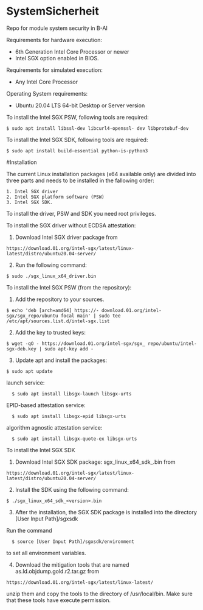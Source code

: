 # SystemSicherheit
Repo for module system security in B-AI

Requirements for hardware execution:
  - 6th Generation Intel Core Processor or newer
  - Intel SGX option enabled in BIOS. 
    
Requirements for simulated execution:
  - Any Intel Core Processor
  
Operating System requirements:
  - Ubuntu 20.04 LTS 64-bit Desktop or Server version

To install the Intel SGX PSW, following tools are required: 
  
    $ sudo apt install libssl-dev libcurl4-openssl- dev libprotobuf-dev 

To install the Intel SGX SDK, following tools are required: 
  
    $ sudo apt install build-essential python-is-python3 

#Installation 

The current Linux installation packages (x64 available only) are divided into three parts and needs to be installed in the fallowing order: 
  
    1. Intel SGX driver 
    2. Intel SGX platform software (PSW) 
    3. Intel SGX SDK. 

To install the driver, PSW and SDK you need root privileges.

To install the SGX driver without ECDSA attestation: 
  1. Download Intel SGX driver package from 
    
    https://download.01.org/intel-sgx/latest/linux-latest/distro/ubuntu20.04-server/
  
  2. Run the following command: 
    
    $ sudo ./sgx_linux_x64_driver.bin

To install the Intel SGX PSW (from the repository): 
  1. Add the repository to your sources. 
    
    $ echo 'deb [arch=amd64] https://- download.01.org/intel-sgx/sgx_repo/ubuntu focal main' | sudo tee /etc/apt/sources.list.d/intel-sgx.list 
    
  2. Add the key to trusted keys: 
    
    $ wget -qO - https://download.01.org/intel-sgx/sgx_ repo/ubuntu/intel-sgx-deb.key | sudo apt-key add - 
    
  3. Update apt and install the packages: 
    
    $ sudo apt update 

  launch service:
      
      $ sudo apt install libsgx-launch libsgx-urts 
      
  EPID-based attestation service:
      
      $ sudo apt install libsgx-epid libsgx-urts 

  algorithm agnostic attestation service:
      
      $ sudo apt install libsgx-quote-ex libsgx-urts 

To install the Intel SGX SDK 
  1. Download Intel SGX SDK package: sgx_linux_x64_sdk_<version>.bin from 
    
    https://download.01.org/intel-sgx/latest/linux-latest/distro/ubuntu20.04-server/
  
  2. Install the SDK using the following command: 
    
    $ ./sgx_linux_x64_sdk_<version>.bin 
  
  3. After the installation, the SGX SDK package is installed into the directory [User Input Path]/sgxsdk
    
  Run the command 
      
      $ source [User Input Path]/sgxsdk/environment 
      
  to set all environment variables. 
    
  4. Download the mitigation tools that are named as.ld.objdump.gold.r2.tar.gz from 
  
    https://download.01.org/intel-sgx/latest/linux-latest/
    
  unzip them and copy the tools to the directory of /usr/local/bin. 
  Make sure that these tools have execute permission. 



